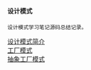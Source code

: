 #### 设计模式
    设计模式学习笔记源码总结记录。
 
[设计模式简介](note/pattern.md)  
[工厂模式](note/pattern_01.md)  
[抽象工厂模式](note/pattern_02.md)
    